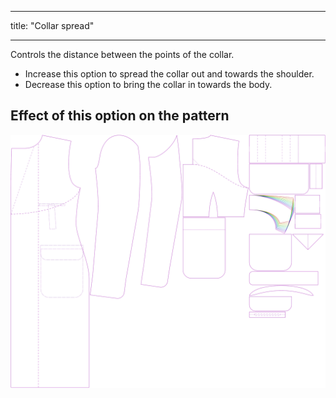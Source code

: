 ***

title: "Collar spread"

***

Controls the distance between the points of the collar.

- Increase this option to spread the collar out and towards the shoulder.
- Decrease this option to bring the collar in towards the body.

## Effect of this option on the pattern

![This image shows the effect of this option by superimposing several variants that have a different value for this option](carlton_collarspread_sample.svg "Effect of this option on the pattern")
